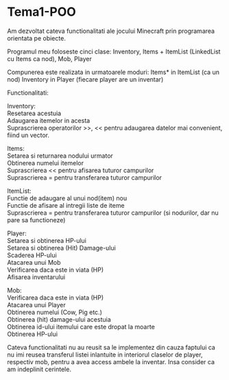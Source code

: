 # Tema1-POO

Am dezvoltat cateva functionalitati ale jocului Minecraft prin programarea orientata pe obiecte.

Programul meu foloseste cinci clase: Inventory, Items + ItemList (LinkedList cu Items ca nod), Mob, Player

Compunerea este realizata in urmatoarele moduri:
Items* in ItemList (ca un nod)
Inventory in Player (fiecare player are un inventar)

Functionalitati:

Inventory:<br>
Resetarea acestuia<br>
Adaugarea itemelor in acesta<br>
Suprascrierea operatorilor >>, << pentru adaugarea datelor mai convenient, fiind un vector.

Items:<br>
Setarea si returnarea nodului urmator<br>
Obtinerea numelui itemelor<br>
Suprascrierea << pentru afisarea tuturor campurilor<br>
Suprascrierea = pentru transferarea tuturor campurilor

ItemList:<br>
Functie de adaugare al unui nod(item) nou<br>
Functie de afisare al intregii liste de iteme<br>
Suprascrierea = pentru transferarea tuturor campurilor (si nodurilor, dar nu pare sa functioneze)

Player:<br>
Setarea si obtinerea HP-ului<br>
Setarea si obtinerea (Hit) Damage-ului<br>
Scaderea HP-ului<br>
Atacarea unui Mob<br>
Verificarea daca este in viata (HP)<br>
Afisarea inventarului

Mob:<br>
Verificarea daca este in viata (HP)<br>
Atacarea unui Player<br>
Obtinerea numelui (Cow, Pig etc.)<br>
Obtinerea (hit) damage-ului acestuia<br>
Obtinerea id-ului itemului care este dropat la moarte <br>
Obtinerea HP-ului

Cateva functionalitati nu au reusit sa le implementez din cauza faptului ca nu imi reusea transferul listei inlantuite in interiorul claselor de player, respectiv mob, pentru a avea access ambele la inventar. Insa consider ca am indeplinit cerintele.
